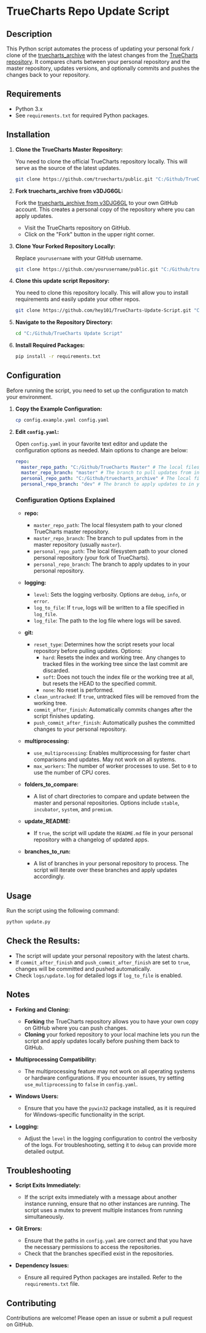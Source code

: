 # TrueCharts Repo Update Script

## Description

This Python script automates the process of updating your personal fork / clone of the [truecharts_archive](https://github.com/v3DJG6GL/truecharts_archive) with the latest changes from the [TrueCharts repository](https://github.com/truecharts/public). It compares charts between your personal repository and the master repository, updates versions, and optionally commits and pushes the changes back to your repository.

## Requirements

- Python 3.x
- See `requirements.txt` for required Python packages.

## Installation

1. **Clone the TrueCharts Master Repository:**

   You need to clone the official TrueCharts repository locally. This will serve as the source of the latest updates.

   ```bash
   git clone https://github.com/truecharts/public.git "C:/Github/TrueCharts Master"
   ```

2. **Fork truecharts_archive from v3DJG6GL:**

   Fork the [truecharts_archive from v3DJG6GL](https://github.com/v3DJG6GL/truecharts_archive) to your own GitHub account. This creates a personal copy of the repository where you can apply updates.

   - Visit the TrueCharts repository on GitHub.
   - Click on the "Fork" button in the upper right corner.

3. **Clone Your Forked Repository Locally:**

   Replace `yourusername` with your GitHub username.

   ```bash
   git clone https://github.com/yourusername/public.git "C:/Github/truecharts_archive"
   ```

4. **Clone this update script Repository:**

   You need to clone this repository locally. This will allow you to install requirements and easily update your other repos.

   ```bash
   git clone https://github.com/hey101/TrueCharts-Update-Script.git "C:/Github/TrueCharts Update Script"
   ```

5. **Navigate to the Repository Directory:**

   ```bash
   cd "C:/Github/TrueCharts Update Script"
   ```

6. **Install Required Packages:**

   ```bash
   pip install -r requirements.txt
   ```

## Configuration

Before running the script, you need to set up the configuration to match your environment.

1. **Copy the Example Configuration:**

   ```bash
   cp config.example.yaml config.yaml
   ```

2. **Edit `config.yaml`:**

   Open `config.yaml` in your favorite text editor and update the configuration options as needed. Main options to change are below:

   ```yaml
   repo:
     master_repo_path: "C:/Github/TrueCharts Master" # The local filesystem path to your cloned TrueCharts master repository. (https://github.com/truecharts/public)
     master_repo_branch: "master" # The branch to pull updates from in the master repository (usually `master`).
     personal_repo_path: "C:/Github/truecharts_archive" # The local filesystem path to your cloned personal repository (your personal fork of TrueCharts from https://github.com/v3DJG6GL/truecharts_archive)
     personal_repo_branch: "dev" # The branch to apply updates to in your personal repository.
   ```

   ### Configuration Options Explained

   - **repo:**
     - `master_repo_path`: The local filesystem path to your cloned TrueCharts master repository.
     - `master_repo_branch`: The branch to pull updates from in the master repository (usually `master`).
     - `personal_repo_path`: The local filesystem path to your cloned personal repository (your fork of TrueCharts).
     - `personal_repo_branch`: The branch to apply updates to in your personal repository.

   - **logging:**
     - `level`: Sets the logging verbosity. Options are `debug`, `info`, or `error`.
     - `log_to_file`: If `true`, logs will be written to a file specified in `log_file`.
     - `log_file`: The path to the log file where logs will be saved.

   - **git:**
     - `reset_type`: Determines how the script resets your local repository before pulling updates. Options:
       - `hard`: Resets the index and working tree. Any changes to tracked files in the working tree since the last commit are discarded.
       - `soft`: Does not touch the index file or the working tree at all, but resets the HEAD to the specified commit.
       - `none`: No reset is performed.
     - `clean_untracked`: If `true`, untracked files will be removed from the working tree.
     - `commit_after_finish`: Automatically commits changes after the script finishes updating.
     - `push_commit_after_finish`: Automatically pushes the committed changes to your personal repository.

   - **multiprocessing:**
     - `use_multiprocessing`: Enables multiprocessing for faster chart comparisons and updates. May not work on all systems.
     - `max_workers`: The number of worker processes to use. Set to `0` to use the number of CPU cores.

   - **folders_to_compare:**
     - A list of chart directories to compare and update between the master and personal repositories. Options include `stable`, `incubator`, `system`, and `premium`.

   - **update_README:**
     - If `true`, the script will update the `README.md` file in your personal repository with a changelog of updated apps.

   - **branches_to_run:**
     - A list of branches in your personal repository to process. The script will iterate over these branches and apply updates accordingly.

## Usage

Run the script using the following command:

```bash
python update.py
```

## Check the Results:

   - The script will update your personal repository with the latest charts.
   - If `commit_after_finish` and `push_commit_after_finish` are set to `true`, changes will be committed and pushed automatically.
   - Check `logs/update.log` for detailed logs if `log_to_file` is enabled.

## Notes

- **Forking and Cloning:**

  - **Forking** the TrueCharts repository allows you to have your own copy on GitHub where you can push changes.
  - **Cloning** your forked repository to your local machine lets you run the script and apply updates locally before pushing them back to GitHub.

- **Multiprocessing Compatibility:**

  - The multiprocessing feature may not work on all operating systems or hardware configurations. If you encounter issues, try setting `use_multiprocessing` to `false` in `config.yaml`.

- **Windows Users:**

  - Ensure that you have the `pywin32` package installed, as it is required for Windows-specific functionality in the script.

- **Logging:**

  - Adjust the `level` in the logging configuration to control the verbosity of the logs. For troubleshooting, setting it to `debug` can provide more detailed output.

## Troubleshooting

- **Script Exits Immediately:**

  - If the script exits immediately with a message about another instance running, ensure that no other instances are running. The script uses a mutex to prevent multiple instances from running simultaneously.

- **Git Errors:**

  - Ensure that the paths in `config.yaml` are correct and that you have the necessary permissions to access the repositories.
  - Check that the branches specified exist in the repositories.

- **Dependency Issues:**

  - Ensure all required Python packages are installed. Refer to the `requirements.txt` file.

## Contributing

Contributions are welcome! Please open an issue or submit a pull request on GitHub.
